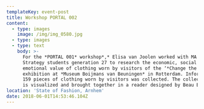 ```yaml
---
templateKey: event-post
title: Workshop PORTAL 002
content:
  - type: images
    image: /img/img_0580.jpg
  - type: images
  - type: text
    body: >-
      For the *PORTAL 001* workshop*,* Elisa van Joolen worked with MA Fashion
      Strategy students generation 27 to research the economic, social and
      emotional value of clothing worn by visitors of the ‘*Change the System*’
      exhibition at *Museum Boijmans van Beuningen* in Rotterdam. Information on
      159 pieces of clothing worn by visitors was collected. The collected data
      is visualized and brought together in a reader designed by Beau Bertens.
location: 'State of Fashion, Arnhem'
date: 2018-06-01T14:53:46.104Z
---
```

